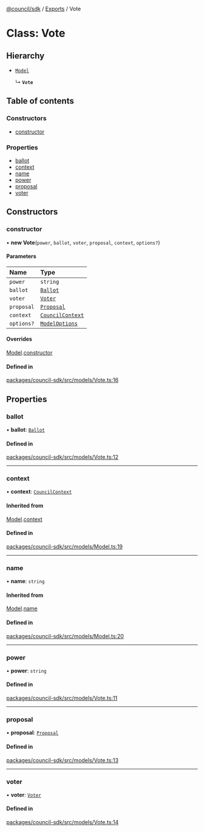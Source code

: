 [@council/sdk](../README.md) / [Exports](../modules.md) / Vote

# Class: Vote

## Hierarchy

- [`Model`](Model.md)

  ↳ **`Vote`**

## Table of contents

### Constructors

- [constructor](Vote.md#constructor)

### Properties

- [ballot](Vote.md#ballot)
- [context](Vote.md#context)
- [name](Vote.md#name)
- [power](Vote.md#power)
- [proposal](Vote.md#proposal)
- [voter](Vote.md#voter)

## Constructors

### constructor

• **new Vote**(`power`, `ballot`, `voter`, `proposal`, `context`, `options?`)

#### Parameters

| Name | Type |
| :------ | :------ |
| `power` | `string` |
| `ballot` | [`Ballot`](../modules.md#ballot) |
| `voter` | [`Voter`](Voter.md) |
| `proposal` | [`Proposal`](Proposal.md) |
| `context` | [`CouncilContext`](CouncilContext.md) |
| `options?` | [`ModelOptions`](../interfaces/ModelOptions.md) |

#### Overrides

[Model](Model.md).[constructor](Model.md#constructor)

#### Defined in

[packages/council-sdk/src/models/Vote.ts:16](https://github.com/element-fi/council-monorepo/blob/8fd0879/packages/council-sdk/src/models/Vote.ts#L16)

## Properties

### ballot

• **ballot**: [`Ballot`](../modules.md#ballot)

#### Defined in

[packages/council-sdk/src/models/Vote.ts:12](https://github.com/element-fi/council-monorepo/blob/8fd0879/packages/council-sdk/src/models/Vote.ts#L12)

___

### context

• **context**: [`CouncilContext`](CouncilContext.md)

#### Inherited from

[Model](Model.md).[context](Model.md#context)

#### Defined in

[packages/council-sdk/src/models/Model.ts:19](https://github.com/element-fi/council-monorepo/blob/8fd0879/packages/council-sdk/src/models/Model.ts#L19)

___

### name

• **name**: `string`

#### Inherited from

[Model](Model.md).[name](Model.md#name)

#### Defined in

[packages/council-sdk/src/models/Model.ts:20](https://github.com/element-fi/council-monorepo/blob/8fd0879/packages/council-sdk/src/models/Model.ts#L20)

___

### power

• **power**: `string`

#### Defined in

[packages/council-sdk/src/models/Vote.ts:11](https://github.com/element-fi/council-monorepo/blob/8fd0879/packages/council-sdk/src/models/Vote.ts#L11)

___

### proposal

• **proposal**: [`Proposal`](Proposal.md)

#### Defined in

[packages/council-sdk/src/models/Vote.ts:13](https://github.com/element-fi/council-monorepo/blob/8fd0879/packages/council-sdk/src/models/Vote.ts#L13)

___

### voter

• **voter**: [`Voter`](Voter.md)

#### Defined in

[packages/council-sdk/src/models/Vote.ts:14](https://github.com/element-fi/council-monorepo/blob/8fd0879/packages/council-sdk/src/models/Vote.ts#L14)
